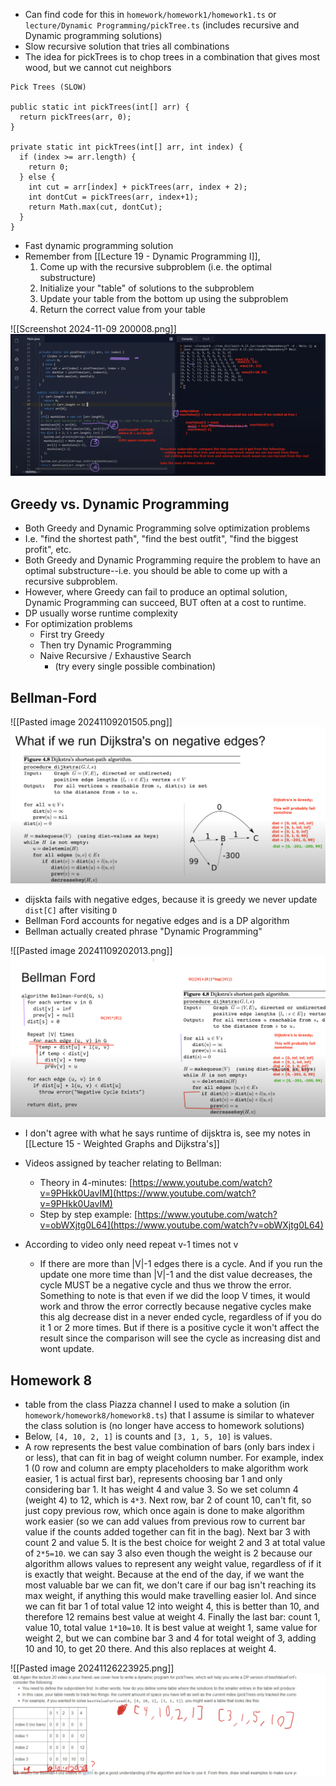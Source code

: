 - Can find code for this in `homework/homework1/homework1.ts` or `lecture/Dynamic Programming/pickTree.ts` (includes recursive and Dynamic programming solutions)
- Slow recursive solution that tries all combinations
- The idea for pickTrees is to chop trees in a combination that gives most wood, but we cannot cut neighbors
```
Pick Trees (SLOW)

public static int pickTrees(int[] arr) {  
  return pickTrees(arr, 0);  
}

private static int pickTrees(int[] arr, int index) {  
  if (index >= arr.length) {  
    return 0;  
  } else {  
    int cut = arr[index] + pickTrees(arr, index + 2);  
    int dontCut = pickTrees(arr, index+1);  
    return Math.max(cut, dontCut);  
  }  
}
```

- Fast dynamic programming solution
- Remember from [[Lecture 19 - Dynamic Programming I]], 
	1. Come up with the recursive subproblem (i.e. the optimal substructure)
	2. Initialize your "table" of solutions to the subproblem
	3. Update your table from the bottom up using the subproblem
	4. Return the correct value from your table

![[Screenshot 2024-11-09 200008.png]]
![Description](https://github.com/NickkciN7/CodingNotes/blob/main/Screenshot%202024-11-09%20200008.png)
## Greedy vs. Dynamic Programming
- Both Greedy and Dynamic Programming solve optimization problems
- I.e. "find the shortest path", "find the best outfit", "find the biggest profit", etc.
- Both Greedy and Dynamic Programming require the problem to have an optimal substructure--i.e. you should be able to come up with a recursive subproblem.
- However, where Greedy can fail to produce an optimal solution, Dynamic Programming can succeed, BUT often at a cost to runtime.
- DP usually worse runtime complexity
- For optimization problems
	- First try Greedy
	- Then try Dynamic Programming
	- Naive Recursive / Exhaustive Search
		- (try every single possible combination)
## Bellman-Ford

![[Pasted image 20241109201505.png]]
![Description](https://github.com/NickkciN7/CodingNotes/blob/main/Pasted%20image%2020241109201505.png)
- dijskta fails with negative edges, because it is greedy we never update `dist[C]` after visiting `D`
- Bellman Ford accounts for negative edges and is a DP algorithm
- Bellman actually created phrase "Dynamic Programming"

![[Pasted image 20241109202013.png]]
![Description](https://github.com/NickkciN7/CodingNotes/blob/main/Pasted%20image%2020241109202013.png)
- I don't agree with what he says runtime of dijsktra is, see my notes in [[Lecture 15 - Weighted Graphs and Dijkstra's]]

- Videos assigned by teacher relating to Bellman:
	- Theory in 4-minutes: [https://www.youtube.com/watch?v=9PHkk0UavIM](https://www.youtube.com/watch?v=9PHkk0UavIM)
	- Step by step example: [https://www.youtube.com/watch?v=obWXjtg0L64](https://www.youtube.com/watch?v=obWXjtg0L64)
- According to video only need repeat v-1 times not v
	- If there are more than |V|-1  edges there is a cycle. And if you run the update one more time than |V|-1 and the dist value decreases, the cycle MUST be a negative cycle and thus we throw the error. Something to note is that even if we did the loop V times, it would work and throw the error correctly because negative cycles make this alg decrease dist in a never ended cycle, regardless of if you do it 1 or 2 more times. But if there is a positive cycle it won't affect the result since the comparison will see the cycle as increasing dist and wont update.

## Homework 8
- table from the class Piazza channel I used to make a solution (in `homework/homework8/homework8.ts`) that I assume is similar to whatever the class solution is (no longer have access to homework solutions)
- Below, `[4, 10, 2, 1]` is counts and `[3, 1, 5, 10]` is values.
- A row represents the best value combination of bars (only bars index i or less), that can fit in bag of weight column number. For example, index 1 (0 row and column are empty placeholders to make algorithm work easier, 1 is actual first bar), represents choosing bar 1 and only considering bar 1. It has weight 4 and value 3. So we set column 4 (weight 4) to 12, which is `4*3`. Next row, bar 2 of count 10, can't fit, so just copy previous row, which once again is done to make algorithm work easier (so we can add values from previous row to current bar value if the counts added together can fit in the bag). Next bar 3 with count 2 and value 5. It is the best choice for weight 2 and 3 at total value of `2*5=10`. we can say 3 also even though the weight is 2 because our algorithm allows values to represent any weight value, regardless of if it is exactly that weight. Because at the end of the day, if we want the most valuable bar we can fit, we don't care if our bag isn't reaching its max weight, if anything this would make travelling easier lol. And since we can fit bar 1 of total value 12 into weight 4, this is better than 10, and therefore 12 remains best value at weight 4. Finally the last bar: count 1, value 10, total value `1*10=10`. It is best value at weight 1, same value for weight 2, but we can combine bar 3 and 4 for total weight of 3, adding 10 and 10, to get 20 there. And this also replaces at weight 4.

 ![[Pasted image 20241126223925.png]]
 ![Description](https://github.com/NickkciN7/CodingNotes/blob/main/Pasted%20image%2020241126223925.png)
